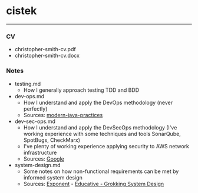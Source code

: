 # cistek
---

### CV
* christopher-smith-cv.pdf
* christopher-smith-cv.docx

### Notes  

* testing.md
  * How I generally approach testing TDD and BDD
* dev-ops.md
  * How I understand and apply the DevOps methodology (never perfectly)
  * Sources: [modern-java-practices](https://github.com/binkley/modern-java-practices/wiki/) 
* dev-sec-ops.md
  * How I understand and apply the DevSecOps methodology (I've working experience with some techniques and tools SonarQube, SpotBugs, CheckMarx)
  * I've plenty of working experience applying security to AWS network infrastructure
  * Sources: [Google](https://google.com)
* system-design.md
  * Some notes on how non-functional requirements can be met by informed system design
  * Sources: [Exponent](https://www.tryexponent.com/) - [Educative - Grokking System Design](https://www.educative.io/path/scalability-system-design)  
